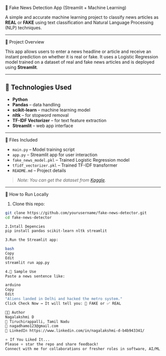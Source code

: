  📰 Fake News Detection App (Streamlit + Machine Learning)

A simple and accurate machine learning project to classify news articles as **REAL** or **FAKE** using text classification and Natural Language Processing (NLP) techniques.

---
 📌 Project Overview

This app allows users to enter a news headline or article and receive an instant prediction on whether it is real or fake. It uses a Logistic Regression model trained on a dataset of real and fake news articles and is deployed using **Streamlit**.

---

## 🧠 Technologies Used

- **Python**
- **Pandas** – data handling
- **scikit-learn** – machine learning model
- **nltk** – for stopword removal
- **TF-IDF Vectorizer** – for text feature extraction
- **Streamlit** – web app interface

---
 📂 Files Included

- `main.py` – Model training script
- `app.py` – Streamlit app for user interaction
- `fake_news_model.pkl` – Trained Logistic Regression model
- `tfidf_vectorizer.pkl` – Trained TF-IDF transformer
- `README.md` – Project details

> *Note: You can get the dataset from [Kaggle](https://www.kaggle.com/datasets/clmentbisaillon/fake-and-real-news-dataset).*

---
 🚀 How to Run Locally

1. Clone this repo:
```bash
git clone https://github.com/yourusername/fake-news-detector.git
cd fake-news-detector

2.Intall Depencies
pip install pandas scikit-learn nltk streamlit

3.Run the Streamlit app:

bash
Copy
Edit
streamlit run app.py

4.🧪 Sample Use
Paste a news sentence like:

arduino
Copy
Edit
"Aliens landed in Delhi and hacked the metro system."
Click Check Now → It will tell you: 🚫 FAKE or ✅ REAL

🧑‍💻 Author
Nagalakshmi D
📍 Tiruchirappalli, Tamil Nadu
📧 nagadhamo123@gmail.com
🔗 LinkedIn https://www.linkedin.com/in/nagalakshmi-d-b4b943341/

⭐ If You Liked It...
Please ⭐ star the repo and share feedback!
Connect with me for collaborations or fresher roles in software, AI/ML, or web development.


